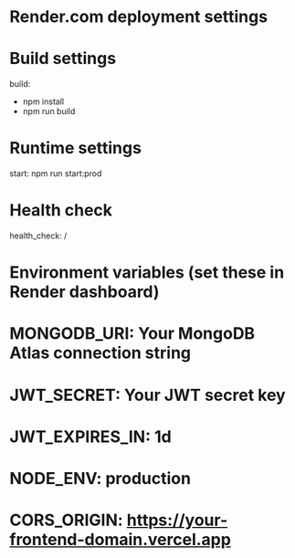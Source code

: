 # Render.com deployment settings

# Build settings
build:
  - npm install
  - npm run build

# Runtime settings
start: npm run start:prod

# Health check
health_check: /

# Environment variables (set these in Render dashboard)
# MONGODB_URI: Your MongoDB Atlas connection string
# JWT_SECRET: Your JWT secret key
# JWT_EXPIRES_IN: 1d
# NODE_ENV: production
# CORS_ORIGIN: https://your-frontend-domain.vercel.app
